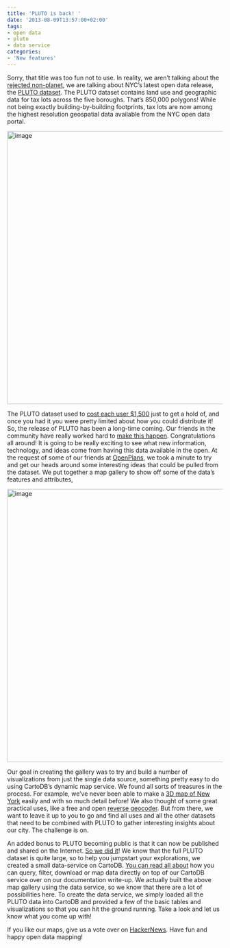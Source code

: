 ```yaml
---
title: 'PLUTO is back! '
date: '2013-08-09T13:57:00+02:00'
tags:
- open data
- pluto
- data service
categories:
- 'New features'
---
```


Sorry, that title was too fun not to use. In reality, we aren’t talking about the <a href="http://xkcd.com/473/">rejected non-planet</a>, we are talking about NYC’s latest open data release, the <a href="http://www.nyc.gov/html/dcp/html/bytes/applbyte.shtml">PLUTO dataset</a>. The PLUTO dataset contains land use and geographic data for tax lots across the five boroughs. That’s 850,000 polygons! While not being exactly building-by-building footprints, tax lots are now among the highest resolution geospatial data available from the NYC open data portal. 

<a href="http://andrewxhill.github.io/cartodb-examples/scroll-story/pluto/index.html"><img alt="image" src="http://i.imgur.com/QCsrWtl.png" width="637px"/></a>

The PLUTO dataset used to <a href="http://spatialityblog.com/2013/04/04/a-modest-proposal-for-nyc-tax-parcel-data/">cost each user $1,500</a> just to get a hold of, and once you had it you were pretty limited about how you could distribute it! So, the release of PLUTO has been a long-time coming. Our friends in the community have really worked hard to <a href="http://codeforamerica.org/2013/07/25/epic-win-for-nycs-open-data-community-pluto-is-free/">make this happen</a>. Congratulations all around! It is going to be really exciting to see what new information, technology, and ideas come from having this data available in the open. At the request of some of our friends at <a href="http://openplans.org/">OpenPlans</a>, we took a minute to try and get our heads around some interesting ideas that could be pulled from the dataset. We put together a map gallery to show off some of the data’s features and attributes,

<a href="http://andrewxhill.github.io/cartodb-examples/scroll-story/pluto/index.html"><img alt="image" src="http://i.imgur.com/N0HE2jt.png" width="637px"/></a>

Our goal in creating the gallery was to try and build a number of visualizations from just the single data source, something pretty easy to do using CartoDB’s dynamic map service. We found all sorts of treasures in the process. For example, we’ve never been able to make a <a href="http://andrewxhill.github.io/cartodb-examples/scroll-story/pluto/index.html#4">3D map of New York</a> easily and with so much detail before! We also thought of some great practical uses, like a free and open <a href="http://pluto.cartodb.com/api/v2/sql?q=SELECT%20*%20FROM%20pluto_reverse_geocode(40.792276,-73.968219,3)">reverse geocoder</a>. But from there, we want to leave it up to you to go and find all uses and all the other datasets that need to be combined with PLUTO to gather interesting insights about our city. The challenge is on. 

An added bonus to PLUTO becoming public is that it can now be published and shared on the Internet. <a href="https://github.com/CartoDB/cartodb-pluto">So we did it</a>! We know that the full PLUTO dataset is quite large, so to help you jumpstart your explorations, we created a small data-service on CartoDB. <a href="https://github.com/CartoDB/cartodb-pluto">You can read all about</a> how you can query, filter, download or map data directly on top of our CartoDB service over on our documentation write-up. We actually built the above map gallery using the data service, so we know that there are a lot of possibilities here. To create the data service, we simply loaded all the PLUTO data into CartoDB and provided a few of the basic tables and visualizations so that you can hit the ground running. Take a look and let us know what you come up with! 

If you like our maps, give us a vote over on <a href="https://news.ycombinator.com/item?id=6183820">HackerNews</a>. Have fun and happy open data mapping!
